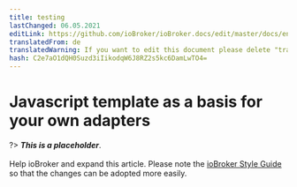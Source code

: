 ```yaml
---
title: testing
lastChanged: 06.05.2021
editLink: https://github.com/ioBroker/ioBroker.docs/edit/master/docs/en/dev/adaptertesting.md
translatedFrom: de
translatedWarning: If you want to edit this document please delete "translatedFrom" field, elsewise this document will be translated automatically again
hash: C2e7aO1dQH0Suzd3iIikodqW6J8RZ2s5kc6DamLwTO4=
---
```

# Javascript template as a basis for your own adapters
?> ***This is a placeholder***.<br><br> Help ioBroker and expand this article. Please note the [ioBroker Style Guide](https://www.iobroker.net/#de/documentation/community/styleguidedoc.md) so that the changes can be adopted more easily.